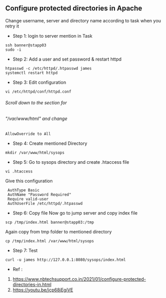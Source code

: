 ## Configure protected directories in Apache

Change username, server and directory name according 
to task when you retry it
* Step 1: login to server mention in Task
```
ssh banner@stapp03
sudo -i
```
* Step 2: Add a user and set password & restart httpd
```
htpasswd -c /etc/httpd/.htpasswd james
systemctl restart httpd
```
* Step 3: Edit configuration
```
vi /etc/httpd/conf/httpd.conf 
```

###### Scroll down to the <Directory> section for 
###### "/var/www/html" and change  
```
AllowOverride to All
```
* Step 4: Create mentioned Directory
```
mkdir /var/www/html/sysops 
```
* Step 5: Go to sysops directory and create .htaccess file
```
vi .htaccess
```

Give this configuration
```
 AuthType Basic
 AuthName "Password Required"
 Require valid-user
 AuthUserFile /etc/httpd/.htpasswd
 ```
* Step 6: Copy file
Now go to jump server and copy index file
```
scp /tmp/index.html banner@stapp03:/tmp
```

Again copy from tmp folder to mentioned directory
```
cp /tmp/index.html /var/www/html/sysops
```
* Step 7: Test
```
curl -u james http://127.0.0.1:8080/sysops/index.html
```


- Ref : 
1. https://www.nbtechsupport.co.in/2021/01/configure-protected-directories-in.html 
2. https://youtu.be/jcp68jEgiVE


